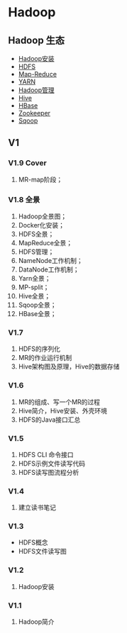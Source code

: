 # Hadoop

## Hadoop 生态

* [Hadoop安装](hadoop-an-zhuang/)
* [HDFS](hdfs/)
* [Map-Reduce](map-reduce/)
* [YARN](/basic/hadoop/yarn.md)
* [Hadoop管理](hadoop-guan-li/)
* [Hive](/basic/hadoop/hive.md)
* [HBase](/basic/hadoop/hbase.md)
* [Zookeeper](/basic/hadoop/zk/README.md)
* [Sqoop](/basic/hadoop/sqoop.md)

## V1

### V1.9 Cover
1. MR-map阶段；

### V1.8 全景

1. Hadoop全景图； 
2. Docker化安装；
3. HDFS全景；
4. MapReduce全景；
5. HDFS管理；
6. NameNode工作机制；
7. DataNode工作机制；
8. Yarn全景；
9. MP-split；
10. Hive全景；
11. Sqoop全景；
12. HBase全景；

### V1.7

1. HDFS的序列化
2. MR的作业运行机制
3. Hive架构图及原理，Hive的数据存储

### V1.6

1. MR的组成、写一个MR的过程
2. Hive简介，Hive安装、外壳环境
3. HDFS的Java接口汇总

### V1.5

1. HDFS CLI 命令接口
2. HDFS示例文件读写代码
3. HDFS读写图流程分析

### V1.4

1. 建立读书笔记

### V1.3

* HDFS概念
* HDFS文件读写图

### V1.2

1. Hadoop安装

### V1.1

1. Hadoop简介

